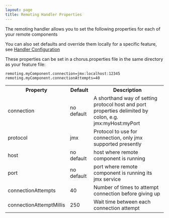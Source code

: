 ```yaml
---
layout: page
title: Remoting Handler Properties
---
```


The remoting handler allows you to set the following properties for each of your remote components

You can also set defaults and override them locally for a specific feature, see [Handler Configuration](/pages/Handlers/HandlerConfiguration)

These properties can be set in a chorus.properties file in the same directory as your feature file:

	remoting.myComponent.connection=jmx:localhost:12345
	remoting.myComponent.connectionAttempts=40

<table>
<tr>
	<th>Property</th><th>Default</th><th>Description</th>
</tr>
<tr>
	<td>connection</td>
	<td>no default</td>
	<td>A shorthand way of setting protocol host and port properties delimited by colon, e.g. jmx:myHost:myPort</td>
</tr>
<tr>
	<td>protocol</td>
	<td>jmx</td>
	<td>Protocol to use for connection, only jmx supported presently</td>
</tr>
<tr>
	<td>host</td>
	<td>no default</td>
	<td>host where remote component is running</td>
</tr>
<tr>
	<td>port</td>
	<td>no default</td>
	<td>port where remote component is running its jmx service</td>
</tr>
<tr>
	<td>connectionAttempts</td>
	<td>40</td>
	<td>Number of times to attempt connection before giving up</td>
</tr>
<tr>
	<td>connectionAttemptMillis</td>
	<td>250</td>
	<td>Wait time between each connection attempt</td>
</tr>
</table>
